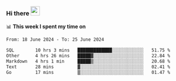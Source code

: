 ### Hi there <a href="https://www.gautamkrishnar.com/"><img src="https://media.giphy.com/media/hvRJCLFzcasrR4ia7z/giphy.gif" width="25px"></a>

📊 **This week I spent my time on**

<!--START_SECTION:waka-->

```txt
From: 18 June 2024 - To: 25 June 2024

SQL        10 hrs 3 mins   █████████████░░░░░░░░░░░░   51.75 %
Other      4 hrs 26 mins   █████▓░░░░░░░░░░░░░░░░░░░   22.84 %
Markdown   4 hrs 1 min     █████▒░░░░░░░░░░░░░░░░░░░   20.68 %
Text       28 mins         ▓░░░░░░░░░░░░░░░░░░░░░░░░   02.41 %
Go         17 mins         ▒░░░░░░░░░░░░░░░░░░░░░░░░   01.47 %
```

<!--END_SECTION:waka-->
